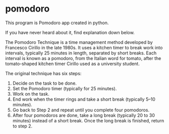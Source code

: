 # pomodoro

This program is Pomodoro app created in python.

If you have never heard about it, find explanation down below.

The Pomodoro Technique is a time management method developed by Francesco Cirillo in the late 1980s. 
It uses a kitchen timer to break work into intervals, typically 25 minutes in length, separated by short breaks. 
Each interval is known as a pomodoro, from the Italian word for tomato, after the tomato-shaped kitchen timer Cirillo used as a university student.

The original technique has six steps:

1. Decide on the task to be done.
2. Set the Pomodoro timer (typically for 25 minutes).
3. Work on the task.
4. End work when the timer rings and take a short break (typically 5–10 minutes).
5. Go back to Step 2 and repeat until you complete four pomodoros.
6. After four pomodoros are done, take a long break (typically 20 to 30 minutes) instead of a short break. Once the long break is finished, return to step 2.
